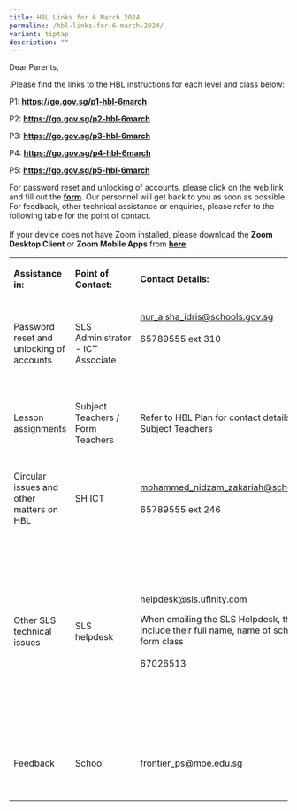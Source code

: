 ```yaml
---
title: HBL Links for 6 March 2024
permalink: /hbl-links-for-6-march-2024/
variant: tiptap
description: ""
---
```

<p>Dear Parents,</p>
<p>.Please find the links to the HBL instructions for each level and class
below:</p>
<p>P1:&nbsp;<strong><a href="https://go.gov.sg/p1-hbl-15aug" rel="noopener noreferrer nofollow" target="_blank">https://go.gov.sg/p1-hbl-6march</a></strong>
</p>
<p>P2:&nbsp;<strong><a href="https://go.gov.sg/p2-hbl-15aug" rel="noopener noreferrer nofollow" target="_blank">https://go.gov.sg/p2-hbl-</a><a href="https://go.gov.sg/p1-hbl-15aug" rel="noopener noreferrer nofollow" target="_blank">6march</a></strong>
</p>
<p>P3:&nbsp;<strong><a href="https://go.gov.sg/p3-hbl-15aug" rel="noopener noreferrer nofollow" target="_blank">https://go.gov.sg/p3-hbl-</a><a href="https://go.gov.sg/p1-hbl-15aug" rel="noopener noreferrer nofollow" target="_blank">6march</a></strong>
</p>
<p>P4:&nbsp;<strong><a href="https://go.gov.sg/p4-hbl-15aug" rel="noopener noreferrer nofollow" target="_blank">https://go.gov.sg/p4-hbl-</a><a href="https://go.gov.sg/p1-hbl-15aug" rel="noopener noreferrer nofollow" target="_blank">6march</a></strong>
</p>
<p>P5:&nbsp;<strong><a href="https://go.gov.sg/p5-hbl-15aug" rel="noopener noreferrer nofollow" target="_blank">https://go.gov.sg/p5-hbl-</a><a href="https://go.gov.sg/p1-hbl-15aug" rel="noopener noreferrer nofollow" target="_blank">6march</a></strong>
</p>
<p>For password reset and unlocking of accounts, please click on the web
link and fill out the <strong><a href="https://go.gov.sg/frontier-formsg" rel="noopener noreferrer nofollow" target="_blank">form</a></strong>.
Our personnel will get back to you as soon as possible. For feedback, other
technical assistance or enquiries, please refer to the following table
for the point of contact.
<br>
<br>If your device does not have Zoom installed, please download the <strong>Zoom Desktop Client</strong> or <strong>Zoom Mobile Apps</strong> from <strong><a href="https://zoom.us/download" rel="noopener noreferrer nofollow" target="_blank">here</a></strong>.</p>
<p></p>
<p></p>
<table>
<tbody>
<tr>
<td rowspan="1" colspan="2">
<p><strong>Assistance in:</strong>
</p>
</td>
<td rowspan="1" colspan="1">
<p><strong>Point of Contact:</strong>
</p>
</td>
<td rowspan="1" colspan="2">
<p><strong>Contact Details:</strong>
</p>
</td>
<td rowspan="1" colspan="1">
<p><strong>Operating Hours:</strong>
</p>
</td>
</tr>
<tr>
<td rowspan="1" colspan="2">
<p>Password reset and unlocking of accounts</p>
</td>
<td rowspan="1" colspan="1">
<p>SLS Administrator - ICT Associate</p>
</td>
<td rowspan="1" colspan="2">
<p><a href="mailto:nur_aisha_idris@schools.gov.sg" rel="noopener noreferrer nofollow" target="_blank">nur_aisha_idris@schools.gov.sg</a> 
<br>
<br>65789555 ext 310</p>
<p>
<br>
<br>
</p>
</td>
<td rowspan="1" colspan="1">
<p>Mondays - Fridays:</p>
<p>8:00 am - 4:00 pm</p>
</td>
</tr>
<tr>
<td rowspan="1" colspan="2">
<p>Lesson assignments</p>
</td>
<td rowspan="1" colspan="1">
<p>Subject Teachers / Form Teachers</p>
</td>
<td rowspan="1" colspan="2">
<p>Refer to HBL Plan for contact details of Subject Teachers</p>
</td>
<td rowspan="1" colspan="1">
<p>Mondays - Fridays:</p>
<p>8:00 am - 4:00 pm</p>
</td>
</tr>
<tr>
<td rowspan="1" colspan="2">
<p>Circular issues and other matters on HBL</p>
</td>
<td rowspan="1" colspan="1">
<p>SH ICT</p>
</td>
<td rowspan="1" colspan="2">
<p><a href="mailto:mohammed_nidzam_zakariah@schools.gov.sg" rel="noopener noreferrer nofollow" target="_blank">mohammed_nidzam_zakariah@schools.gov.sg</a> 
<br>
<br>65789555 ext 246</p>
</td>
<td rowspan="1" colspan="1">
<p>Mondays - Fridays:</p>
<p>8:00 am - 4:00 pm</p>
</td>
</tr>
<tr>
<td rowspan="1" colspan="2">
<p>Other SLS technical issues</p>
</td>
<td rowspan="1" colspan="1">
<p>SLS helpdesk</p>
</td>
<td rowspan="1" colspan="2">
<p>helpdesk@sls.ufinity.com</p>
<p>When emailing the SLS Helpdesk, they should include their full name, name
of school and form class
<br>
<br>67026513</p>
</td>
<td rowspan="1" colspan="1">
<p>Mondays - Fridays:</p>
<p>4:00 pm - 9:00 pm</p>
<p>Saturdays:</p>
<p>9:00 am - 9:00 pm</p>
<p>*Closed on Sundays &amp; Public Holidays</p>
</td>
</tr>
<tr>
<td rowspan="1" colspan="2">
<p>Feedback</p>
</td>
<td rowspan="1" colspan="1">
<p>School</p>
</td>
<td rowspan="1" colspan="2">
<p>frontier_ps@moe.edu.sg</p>
</td>
<td rowspan="1" colspan="1">
<p>Mondays - Fridays:</p>
<p>8:00 am - 5:00 pm</p>
</td>
</tr>
</tbody>
</table>
<p></p>